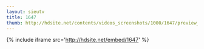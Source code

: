 ```yaml
---
layout: sieutv
title: 1647
thumb: http://hdsite.net/contents/videos_screenshots/1000/1647/preview_360p.mp4.jpg
---
```

{% include iframe src='http://hdsite.net/embed/1647' %}
 
